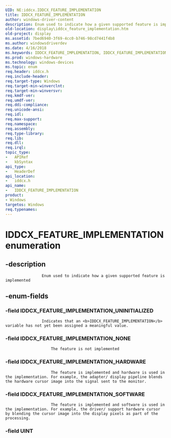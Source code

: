 ```yaml
---
UID: NE:iddcx.IDDCX_FEATURE_IMPLEMENTATION
title: IDDCX_FEATURE_IMPLEMENTATION
author: windows-driver-content
description: Enum used to indicate how a given supported feature is implemented.
old-location: display\iddcx_feature_implementation.htm
old-project: display
ms.assetid: 7bed6940-3f69-4cc0-b746-98cd7441f4b8
ms.author: windowsdriverdev
ms.date: 4/16/2018
ms.keywords: IDDCX_FEATURE_IMPLEMENTATION, IDDCX_FEATURE_IMPLEMENTATION enumeration [Display Devices], IDDCX_FEATURE_IMPLEMENTATION_HARDWARE, IDDCX_FEATURE_IMPLEMENTATION_NONE, IDDCX_FEATURE_IMPLEMENTATION_SOFTWARE, IDDCX_FEATURE_IMPLEMENTATION_UNINITIALIZED, display.iddcx_feature_implementation, iddcx/IDDCX_FEATURE_IMPLEMENTATION, iddcx/IDDCX_FEATURE_IMPLEMENTATION_HARDWARE, iddcx/IDDCX_FEATURE_IMPLEMENTATION_NONE, iddcx/IDDCX_FEATURE_IMPLEMENTATION_SOFTWARE, iddcx/IDDCX_FEATURE_IMPLEMENTATION_UNINITIALIZED
ms.prod: windows-hardware
ms.technology: windows-devices
ms.topic: enum
req.header: iddcx.h
req.include-header: 
req.target-type: Windows
req.target-min-winverclnt: 
req.target-min-winversvr: 
req.kmdf-ver: 
req.umdf-ver: 
req.ddi-compliance: 
req.unicode-ansi: 
req.idl: 
req.max-support: 
req.namespace: 
req.assembly: 
req.type-library: 
req.lib: 
req.dll: 
req.irql: 
topic_type:
-	APIRef
-	kbSyntax
api_type:
-	HeaderDef
api_location:
-	iddcx.h
api_name:
-	IDDCX_FEATURE_IMPLEMENTATION
product:
- Windows
targetos: Windows
req.typenames: 
---
```


# IDDCX_FEATURE_IMPLEMENTATION enumeration


## -description



                    Enum used to indicate how a given supported feature is implemented
                


## -enum-fields




### -field IDDCX_FEATURE_IMPLEMENTATION_UNINITIALIZED


                        
                    Indicates that an <b>IDDCX_FEATURE_IMPLEMENTATION</b> variable has not yet been assigned a meaningful value.


### -field IDDCX_FEATURE_IMPLEMENTATION_NONE


                        The feature is not implemented
                    


### -field IDDCX_FEATURE_IMPLEMENTATION_HARDWARE


                        The feature is implemented and hardware is used in the implementation. For example, the adapter/ display pipeline blends the hardware cursor image into the signal sent to the monitor.
                    


### -field IDDCX_FEATURE_IMPLEMENTATION_SOFTWARE


                        The feature is implemented and software is used in the implementation. For example, the driver/ support hardware cursor by blending the cursor image into the display pixels as part of the processing.
                    


### -field UINT



